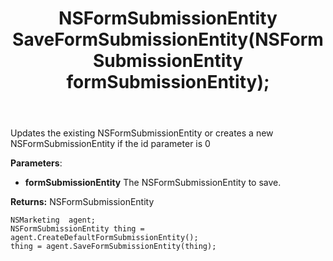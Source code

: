﻿---
uid: crmscript_ref_NSMarketingAgent_SaveFormSubmissionEntity
title: NSFormSubmissionEntity SaveFormSubmissionEntity(NSFormSubmissionEntity formSubmissionEntity);
intellisense: NSMarketingAgent.SaveFormSubmissionEntity
keywords: NSMarketingAgent, SaveFormSubmissionEntity
so.topic: reference
---
	  
Updates the existing NSFormSubmissionEntity or creates a new NSFormSubmissionEntity if the id parameter is 0
	  
**Parameters**:
 - **formSubmissionEntity** The NSFormSubmissionEntity to save.

**Returns:** NSFormSubmissionEntity

```crmscript
NSMarketing  agent;
NSFormSubmissionEntity thing = agent.CreateDefaultFormSubmissionEntity();
thing = agent.SaveFormSubmissionEntity(thing);
```

